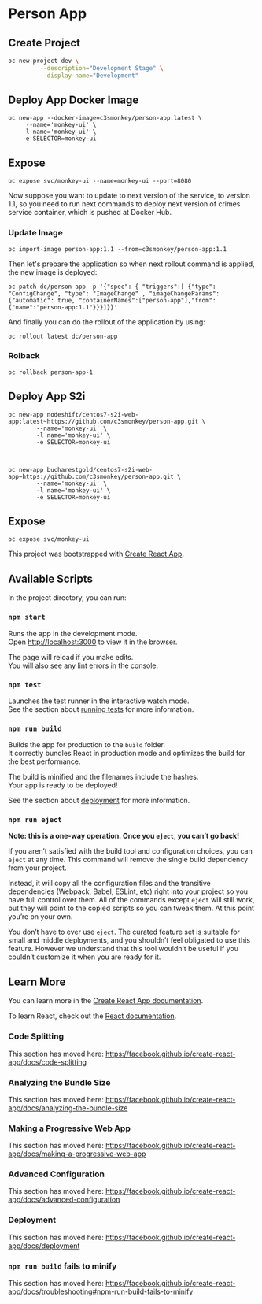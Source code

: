 # Person App


## Create Project
```bash
oc new-project dev \
         --description="Development Stage" \
         --display-name="Development"
```


## Deploy App Docker Image
```
oc new-app --docker-image=c3smonkey/person-app:latest \
     --name='monkey-ui' \
    -l name='monkey-ui' \
    -e SELECTOR=monkey-ui
```

## Expose 
```
oc expose svc/monkey-ui --name=monkey-ui --port=8080
```

Now suppose you want to update to next version of the service, to version 1.1, 
so you need to run next commands to deploy next version of crimes service container, which is pushed at Docker Hub.

### Update Image
```
oc import-image person-app:1.1 --from=c3smonkey/person-app:1.1
```

Then let's prepare the application so when next rollout command is applied, the new image is deployed:
```
oc patch dc/person-app -p '{"spec": { "triggers":[ {"type": "ConfigChange", "type": "ImageChange" , "imageChangeParams": {"automatic": true, "containerNames":["person-app"],"from": {"name":"person-app:1.1"}}}]}}'
```
And finally you can do the rollout of the application by using:
```
oc rollout latest dc/person-app 
```

### Rolback
```
oc rollback person-app-1
```





## Deploy App S2i 
```
oc new-app nodeshift/centos7-s2i-web-app:latest~https://github.com/c3smonkey/person-app.git \
        --name='monkey-ui' \
        -l name='monkey-ui' \
        -e SELECTOR=monkey-ui


        
oc new-app bucharestgold/centos7-s2i-web-app~https://github.com/c3smonkey/person-app.git \
        --name='monkey-ui' \
        -l name='monkey-ui' \
        -e SELECTOR=monkey-ui
```
## Expose 
```
oc expose svc/monkey-ui
```


This project was bootstrapped with [Create React App](https://github.com/facebook/create-react-app).

## Available Scripts

In the project directory, you can run:

### `npm start`

Runs the app in the development mode.<br>
Open [http://localhost:3000](http://localhost:3000) to view it in the browser.

The page will reload if you make edits.<br>
You will also see any lint errors in the console.

### `npm test`

Launches the test runner in the interactive watch mode.<br>
See the section about [running tests](https://facebook.github.io/create-react-app/docs/running-tests) for more information.

### `npm run build`

Builds the app for production to the `build` folder.<br>
It correctly bundles React in production mode and optimizes the build for the best performance.

The build is minified and the filenames include the hashes.<br>
Your app is ready to be deployed!

See the section about [deployment](https://facebook.github.io/create-react-app/docs/deployment) for more information.

### `npm run eject`

**Note: this is a one-way operation. Once you `eject`, you can’t go back!**

If you aren’t satisfied with the build tool and configuration choices, you can `eject` at any time. This command will remove the single build dependency from your project.

Instead, it will copy all the configuration files and the transitive dependencies (Webpack, Babel, ESLint, etc) right into your project so you have full control over them. All of the commands except `eject` will still work, but they will point to the copied scripts so you can tweak them. At this point you’re on your own.

You don’t have to ever use `eject`. The curated feature set is suitable for small and middle deployments, and you shouldn’t feel obligated to use this feature. However we understand that this tool wouldn’t be useful if you couldn’t customize it when you are ready for it.

## Learn More

You can learn more in the [Create React App documentation](https://facebook.github.io/create-react-app/docs/getting-started).

To learn React, check out the [React documentation](https://reactjs.org/).

### Code Splitting

This section has moved here: https://facebook.github.io/create-react-app/docs/code-splitting

### Analyzing the Bundle Size

This section has moved here: https://facebook.github.io/create-react-app/docs/analyzing-the-bundle-size

### Making a Progressive Web App

This section has moved here: https://facebook.github.io/create-react-app/docs/making-a-progressive-web-app

### Advanced Configuration

This section has moved here: https://facebook.github.io/create-react-app/docs/advanced-configuration

### Deployment

This section has moved here: https://facebook.github.io/create-react-app/docs/deployment

### `npm run build` fails to minify

This section has moved here: https://facebook.github.io/create-react-app/docs/troubleshooting#npm-run-build-fails-to-minify
